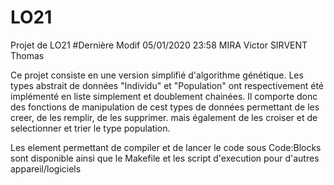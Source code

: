 # LO21
Projet de LO21  #Dernière Modif 05/01/2020  23:58
MIRA Victor SIRVENT Thomas

Ce projet consiste en une version simplifié d'algorithme génétique.
Les types abstrait de données "Individu" et "Population" ont respectivement été implémenté en liste simplement et doublement chainées.
Il comporte donc des fonctions de manipulation de cest types de données permettant de les creer, de les remplir, de les supprimer.
mais également de les croiser et de selectionner et trier le type population.

Les element permettant de compiler et de lancer le code sous Code:Blocks sont disponible ainsi que le Makefile et les script d'execution pour d'autres appareil/logiciels
